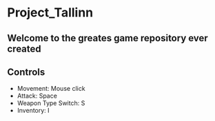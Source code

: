 # Project_Tallinn
## Welcome to the greates game repository ever created
## Controls
- Movement: Mouse click
- Attack: Space
- Weapon Type Switch: S
- Inventory: I
